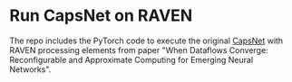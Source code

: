 # Run CapsNet on RAVEN
The repo includes the PyTorch code to execute the original [CapsNet](https://github.com/yl-1993/Matrix-Capsules-EM-PyTorch) with RAVEN processing elements from paper "When Dataflows Converge: Reconfigurable and Approximate Computing for Emerging Neural Networks".

